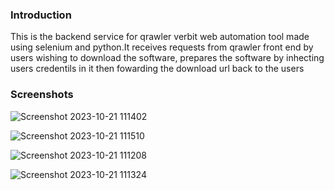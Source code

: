 ### Introduction

This is the backend service for qrawler verbit web automation tool made using selenium and python.It receives requests from qrawler front end by users wishing to download the software, prepares the software by inhecting users credentils in it then fowarding the download url back to the users

### Screenshots

![Screenshot 2023-10-21 111402](https://github.com/kevykibbz/qrawler-python/assets/56401333/86e93751-5623-4831-8f70-3aa407ca3707)

![Screenshot 2023-10-21 111510](https://github.com/kevykibbz/qrawler-python/assets/56401333/1b60bcec-fe71-4397-bb00-c143411035b6)

![Screenshot 2023-10-21 111208](https://github.com/kevykibbz/qrawler-python/assets/56401333/7e0eb027-7623-46b8-8b61-8d6e839cdbea)

![Screenshot 2023-10-21 111324](https://github.com/kevykibbz/qrawler-python/assets/56401333/10b2ee51-80da-4300-85cf-040eb9cb4e82)


